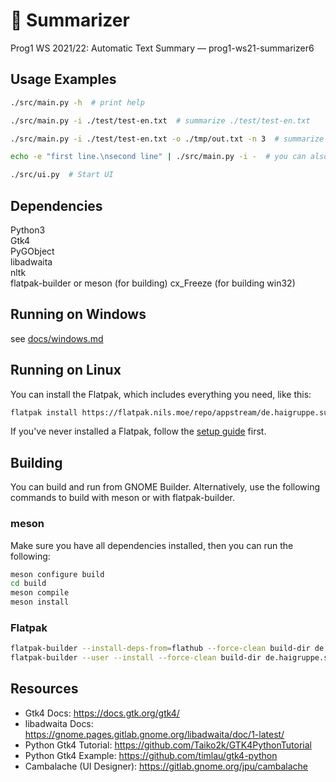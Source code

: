 # 🦈 Summarizer

Prog1 WS 2021/22: Automatic Text Summary — prog1-ws21-summarizer6

## Usage Examples

```bash
./src/main.py -h  # print help

./src/main.py -i ./test/test-en.txt  # summarize ./test/test-en.txt

./src/main.py -i ./test/test-en.txt -o ./tmp/out.txt -n 3  # summarize to 3 sentences and save the summary

echo -e "first line.\nsecond line" | ./src/main.py -i -  # you can also summarize using pipes

./src/ui.py  # Start UI
```

## Dependencies

Python3  
Gtk4  
PyGObject  
libadwaita  
nltk  
flatpak-builder or meson (for building)
cx_Freeze (for building win32)

## Running on Windows

see [docs/windows.md](docs/windows.md)

## Running on Linux

You can install the Flatpak, which includes everything you need, like this:

```bash
flatpak install https://flatpak.nils.moe/repo/appstream/de.haigruppe.summarizer.flatpakref
```

If you've never installed a Flatpak, follow the [setup guide](https://flatpak.org/setup/) first.

## Building

You can build and run from GNOME Builder.
Alternatively, use the following commands to build with meson or with flatpak-builder.

### meson

Make sure you have all dependencies installed, then you can run the following:

```bash
meson configure build
cd build
meson compile
meson install
```

### Flatpak

```bash
flatpak-builder --install-deps-from=flathub --force-clean build-dir de.haigruppe.summarizer.json
flatpak-builder --user --install --force-clean build-dir de.haigruppe.summarizer.json
```

## Resources

- Gtk4 Docs: <https://docs.gtk.org/gtk4/>
- libadwaita Docs: <https://gnome.pages.gitlab.gnome.org/libadwaita/doc/1-latest/>
- Python Gtk4 Tutorial: <https://github.com/Taiko2k/GTK4PythonTutorial>
- Python Gtk4 Example: <https://github.com/timlau/gtk4-python>
- Cambalache (UI Designer): <https://gitlab.gnome.org/jpu/cambalache>
